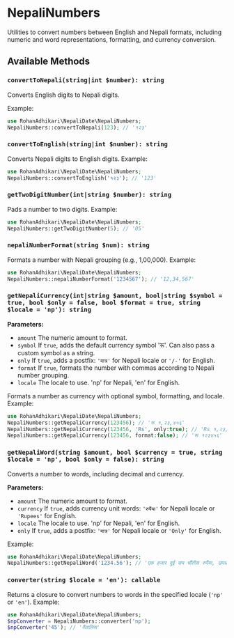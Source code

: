 # NepaliNumbers

Utilities to convert numbers between English and Nepali formats, including numeric and word representations, formatting, and currency conversion.

## Available Methods

### `convertToNepali(string|int $number): string`

Converts English digits to Nepali digits.

Example:

```php
use RohanAdhikari\NepaliDate\NepaliNumbers;
NepaliNumbers::convertToNepali(123); // '१२३'
```

### `convertToEnglish(string|int $number): string`

Converts Nepali digits to English digits.
Example:

```php
use RohanAdhikari\NepaliDate\NepaliNumbers;
NepaliNumbers::convertToEnglish('१२३'); // '123'
```

### `getTwoDigitNumber(int|string $number): string`

Pads a number to two digits.
Example:

```php
use RohanAdhikari\NepaliDate\NepaliNumbers;
NepaliNumbers::getTwoDigitNumber(5); // '05'
```

### `nepaliNumberFormat(string $num): string`

Formats a number with Nepali grouping (e.g., 1,00,000).
Example:

```php
use RohanAdhikari\NepaliDate\NepaliNumbers;
NepaliNumbers::nepaliNumberFormat('1234567'); // '12,34,567'
```

### `getNepaliCurrency(int|string $amount, bool|string $symbol = true, bool $only = false, bool $format = true, string $locale = 'np'): string`

**Parameters:**

- `amount` The numeric amount to format.
- `symbol` If `true`, adds the default currency symbol 'रू'. Can also pass a custom symbol as a string.
- `only` If `true`, adds a postfix: `'मात्र'` for Nepali locale or `'/-'` for English.
- `format` If `true`, formats the number with commas according to Nepali number grouping.
- `locale` The locale to use. 'np' for Nepali, 'en' for English.

Formats a number as currency with optional symbol, formatting, and locale.
Example:

```php
use RohanAdhikari\NepaliDate\NepaliNumbers;
NepaliNumbers::getNepaliCurrency(123456); // 'रू १,२३,४५६'
NepaliNumbers::getNepaliCurrency(123456, 'Rs', only:true); // 'Rs १,२३,४५६ मात्र'
NepaliNumbers::getNepaliCurrency(123456, format:false); // 'रू १२३४५६'

```

### `getNepaliWord(string $amount, bool $currency = true, string $locale = 'np', bool $only = false): string`

Converts a number to words, including decimal and currency.

**Parameters:**

- `amount` The numeric amount to format.
- `currency` If `true`, adds currency unit words: `'रुपैंया'` for Nepali locale or `'Rupees'` for English.
- `locale` The locale to use. 'np' for Nepali, 'en' for English.
- `only` If `true`, adds a postfix: `'मात्र'` for Nepali locale or `'Only'` for English.

Example:

```php
use RohanAdhikari\NepaliDate\NepaliNumbers;
NepaliNumbers::getNepaliWord('1234.56'); // 'एक हजार दुई सय चौंतीस रुपैंया, छपन्न पैसा'

```

### `converter(string $locale = 'en'): callable`

Returns a closure to convert numbers to words in the specified locale (`'np'` or `'en'`).
Example:

```php
use RohanAdhikari\NepaliDate\NepaliNumbers;
$npConverter = NepaliNumbers::converter('np');
$npConverter('45'); // 'पैंतालिस'

```
